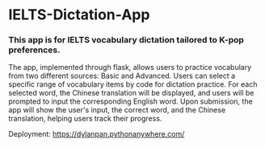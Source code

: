 # IELTS-Dictation-App

### This app is for IELTS vocabulary dictation tailored to K-pop preferences.
The app, implemented through flask, allows users to practice vocabulary from two different sources: Basic and Advanced. Users can select a specific range of vocabulary items by code for dictation practice. For each selected word, the Chinese translation will be displayed, and users will be prompted to input the corresponding English word. Upon submission, the app will show the user's input, the correct word, and the Chinese translation, helping users track their progress.

Deployment: https://dylanpan.pythonanywhere.com/
